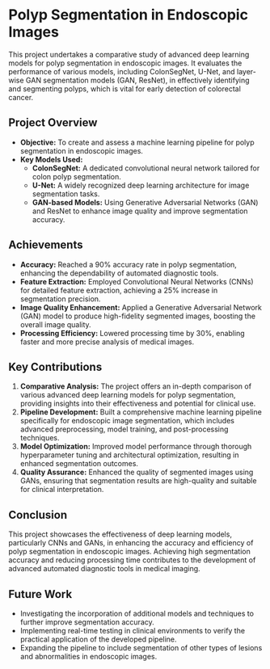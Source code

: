 # Polyp Segmentation in Endoscopic Images

This project undertakes a comparative study of advanced deep learning models for polyp segmentation in endoscopic images. It evaluates the performance of various models, including ColonSegNet, U-Net, and layer-wise GAN segmentation models (GAN, ResNet), in effectively identifying and segmenting polyps, which is vital for early detection of colorectal cancer.

## Project Overview

- **Objective:** To create and assess a machine learning pipeline for polyp segmentation in endoscopic images.
- **Key Models Used:**
  - **ColonSegNet:** A dedicated convolutional neural network tailored for colon polyp segmentation.
  - **U-Net:** A widely recognized deep learning architecture for image segmentation tasks.
  - **GAN-based Models:** Using Generative Adversarial Networks (GAN) and ResNet to enhance image quality and improve segmentation accuracy.

## Achievements

- **Accuracy:** Reached a 90% accuracy rate in polyp segmentation, enhancing the dependability of automated diagnostic tools.
- **Feature Extraction:** Employed Convolutional Neural Networks (CNNs) for detailed feature extraction, achieving a 25% increase in segmentation precision.
- **Image Quality Enhancement:** Applied a Generative Adversarial Network (GAN) model to produce high-fidelity segmented images, boosting the overall image quality.
- **Processing Efficiency:** Lowered processing time by 30%, enabling faster and more precise analysis of medical images.

## Key Contributions

1. **Comparative Analysis:** The project offers an in-depth comparison of various advanced deep learning models for polyp segmentation, providing insights into their effectiveness and potential for clinical use.
2. **Pipeline Development:** Built a comprehensive machine learning pipeline specifically for endoscopic image segmentation, which includes advanced preprocessing, model training, and post-processing techniques.
3. **Model Optimization:** Improved model performance through thorough hyperparameter tuning and architectural optimization, resulting in enhanced segmentation outcomes.
4. **Quality Assurance:** Enhanced the quality of segmented images using GANs, ensuring that segmentation results are high-quality and suitable for clinical interpretation.

## Conclusion

This project showcases the effectiveness of deep learning models, particularly CNNs and GANs, in enhancing the accuracy and efficiency of polyp segmentation in endoscopic images. Achieving high segmentation accuracy and reducing processing time contributes to the development of advanced automated diagnostic tools in medical imaging.

## Future Work

- Investigating the incorporation of additional models and techniques to further improve segmentation accuracy.
- Implementing real-time testing in clinical environments to verify the practical application of the developed pipeline.
- Expanding the pipeline to include segmentation of other types of lesions and abnormalities in endoscopic images.
